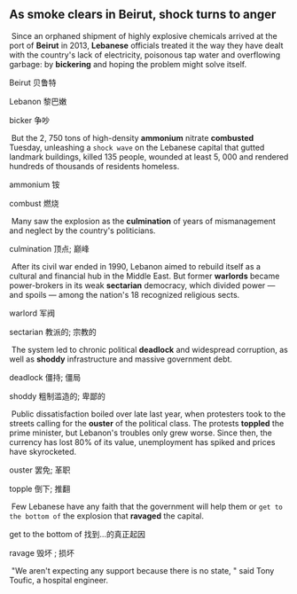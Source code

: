 ## As smoke clears in Beirut, shock turns to anger

​		Since an orphaned shipment of highly explosive chemicals arrived at the port of **Beirut** in 2013, **Lebanese** officials treated it the way they have dealt with the country's lack of electricity, poisonous tap water and overflowing garbage: by **bickering** and hoping the problem might solve itself.

Beirut  贝鲁特

Lebanon  黎巴嫩

bicker  争吵

​		But the 2, 750 tons of high-density **ammonium** nitrate **combusted** Tuesday, unleashing a `shock wave` on the Lebanese capital that gutted landmark buildings, killed 135 people, wounded at least 5, 000 and rendered hundreds of thousands of residents homeless.

ammonium  铵

combust  燃烧

​		Many saw the explosion as the **culmination** of years of mismanagement and neglect by the country's politicians.

culmination  顶点; 巅峰

​		After its civil war ended in 1990, Lebanon aimed to rebuild itself as a cultural and financial hub in the Middle East. But former **warlords** became power-brokers in its weak **sectarian** democracy, which divided power — and spoils — among the nation's 18 recognized religious sects.

warlord  军阀

sectarian  教派的; 宗教的

​		The system led to chronic political **deadlock** and widespread corruption, as well as **shoddy** infrastructure and massive government debt.

deadlock  僵持; 僵局

shoddy  粗制滥造的; 卑鄙的

​		Public dissatisfaction boiled over late last year, when protesters took to the streets calling for the **ouster** of the political class. The protests **toppled** the prime minister, but Lebanon's troubles only grew worse. Since then, the currency has lost 80% of its value, unemployment has spiked and prices have skyrocketed.

ouster  罢免; 革职

topple  倒下; 推翻

​		Few Lebanese have any faith that the government will help them or `get to the bottom of` the explosion that **ravaged** the capital.

get to the bottom of  找到…的真正起因

ravage  毁坏 ; 损坏

​		"We aren't expecting any support because there is no state, " said Tony Toufic, a hospital engineer.